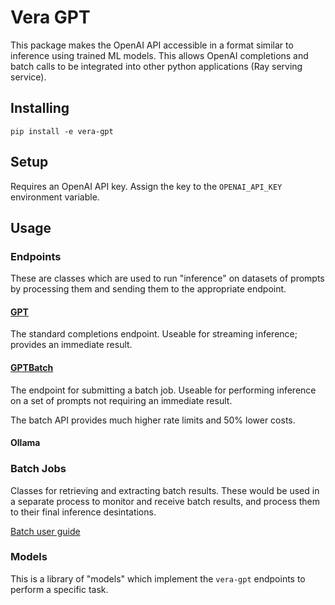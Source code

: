 # Vera GPT

This package makes the OpenAI API accessible in a format similar to inference using trained ML models.
This allows OpenAI completions and batch calls to be integrated into other python applications (Ray serving service).


## Installing

`pip install -e vera-gpt`


## Setup

Requires an OpenAI API key.
Assign the key to the `OPENAI_API_KEY` environment variable.


## Usage

### Endpoints

These are classes which are used to run "inference" on datasets of prompts by processing them and sending them to the appropriate endpoint.

#### [GPT](https://github.com/JunGroupProductions/vera-gpt/tree/main/docs/guide/gpt.md)

The standard completions endpoint.
Useable for streaming inference; provides an immediate result.

#### [GPTBatch](https://github.com/JunGroupProductions/vera-gpt/tree/main/docs/guide/gptbatch.md)

The endpoint for submitting a batch job.
Useable for performing inference on a set of prompts not requiring an immediate result.

The batch API provides much higher rate limits and 50% lower costs.

#### Ollama


### Batch Jobs

Classes for retrieving and extracting batch results.
These would be used in a separate process to monitor and receive batch results, and process them to their final inference desintations.

[Batch user guide](https://github.com/JunGroupProductions/vera-gpt/tree/main/docs/guide/batch.md)


### Models

This is a library of "models" which implement the `vera-gpt` endpoints to perform a specific task.
